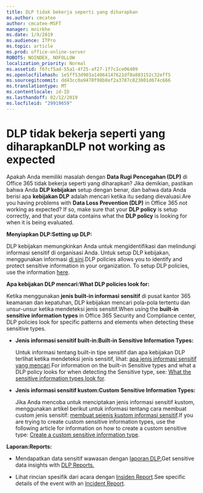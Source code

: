 ```yaml
---
title: DLP tidak bekerja seperti yang diharapkan
ms.author: cmcatee
author: cmcatee-MSFT
manager: mnirkhe
ms.date: 1/9/2019
ms.audience: ITPro
ms.topic: article
ms.prod: office-online-server
ROBOTS: NOINDEX, NOFOLLOW
localization_priority: Normal
ms.assetid: f6fcf5ad-55a1-4f25-af27-1f7c1ce06409
ms.openlocfilehash: 1e5ff53d903a14064147621df0a883152c32eff5
ms.sourcegitcommit: dd43cc0a9470f98b8ef2a3787c823801d674c666
ms.translationtype: MT
ms.contentlocale: id-ID
ms.lasthandoff: 02/12/2019
ms.locfileid: "29919659"
---
```

# <a name="dlp-not-working-as-expected"></a><span data-ttu-id="e9a65-102">DLP tidak bekerja seperti yang diharapkan</span><span class="sxs-lookup"><span data-stu-id="e9a65-102">DLP not working as expected</span></span>


<span data-ttu-id="e9a65-p101">Apakah Anda memiliki masalah dengan **Data Rugi Pencegahan (DLP)** di Office 365 tidak bekerja seperti yang diharapkan? Jika demikian, pastikan bahwa Anda **DLP kebijakan** setup dengan benar, dan bahwa data Anda berisi apa **kebijakan DLP** adalah mencari ketika itu sedang dievaluasi.</span><span class="sxs-lookup"><span data-stu-id="e9a65-p101">Are you having problems with **Data Loss Prevention (DLP)** in Office 365 not working as expected? If so, make sure that your **DLP policy** is setup correctly, and that your data contains what the **DLP policy** is looking for when it is being evaluated.</span></span> 
  
 <span data-ttu-id="e9a65-105">**Menyiapkan DLP:**</span><span class="sxs-lookup"><span data-stu-id="e9a65-105">**Setting up DLP:**</span></span>
  
<span data-ttu-id="e9a65-p102">DLP kebijakan memungkinkan Anda untuk mengidentifikasi dan melindungi informasi sensitif di organisasi Anda. Untuk setup DLP kebijakan, menggunakan informasi [di sini](https://docs.microsoft.com/office365/securitycompliance/prevent-data-loss#set-up-dlp).</span><span class="sxs-lookup"><span data-stu-id="e9a65-p102">DLP policies allows you to identify and protect sensitive information in your organization. To setup DLP policies, use the information [here](https://docs.microsoft.com/office365/securitycompliance/prevent-data-loss#set-up-dlp).</span></span>
  
 <span data-ttu-id="e9a65-108">**Apa kebijakan DLP mencari:**</span><span class="sxs-lookup"><span data-stu-id="e9a65-108">**What DLP policies look for:**</span></span>
  
<span data-ttu-id="e9a65-109">Ketika menggunakan **jenis built-in informasi sensitif** di pusat kantor 365 keamanan dan kepatuhan, DLP kebijakan mencari pola-pola tertentu dan unsur-unsur ketika mendeteksi jenis sensitif.</span><span class="sxs-lookup"><span data-stu-id="e9a65-109">When using the **built-in sensitive information types** in Office 365 Security and Compliance center, DLP policies look for specific patterns and elements when detecting these sensitive types.</span></span> 
  
- <span data-ttu-id="e9a65-110">**Jenis informasi sensitif built-in:**</span><span class="sxs-lookup"><span data-stu-id="e9a65-110">**Built-in Sensitive Information Types:**</span></span>
    
    <span data-ttu-id="e9a65-111">Untuk informasi tentang built-in tipe sensitif dan apa kebijakan DLP terlihat ketika mendeteksi jenis sensitif, lihat: [apa jenis informasi sensitif yang mencari](https://docs.microsoft.com/office365/securitycompliance/what-the-sensitive-information-types-look-for).</span><span class="sxs-lookup"><span data-stu-id="e9a65-111">For information on the built-in Sensitive types and what a DLP policy looks for when detecting the Sensitive type, see: [What the sensitive information types look for](https://docs.microsoft.com/office365/securitycompliance/what-the-sensitive-information-types-look-for).</span></span>
    
- <span data-ttu-id="e9a65-112">**Jenis informasi sensitif kustom:**</span><span class="sxs-lookup"><span data-stu-id="e9a65-112">**Custom Sensitive Information Types:**</span></span>
    
    <span data-ttu-id="e9a65-113">Jika Anda mencoba untuk menciptakan jenis informasi sensitif kustom, menggunakan artikel berikut untuk informasi tentang cara membuat custom jenis sensitif: [membuat sejenis kustom informasi sensitif](https://docs.microsoft.com/office365/securitycompliance/create-a-custom-sensitive-information-type).</span><span class="sxs-lookup"><span data-stu-id="e9a65-113">If you are trying to create custom sensitive information types, use the following article for information on how to create a custom sensitive type: [Create a custom sensitive information type](https://docs.microsoft.com/office365/securitycompliance/create-a-custom-sensitive-information-type).</span></span>
    
 <span data-ttu-id="e9a65-114">**Laporan:**</span><span class="sxs-lookup"><span data-stu-id="e9a65-114">**Reports:**</span></span>
  
- <span data-ttu-id="e9a65-115">Mendapatkan data sensitif wawasan dengan [laporan DLP.](https://docs.microsoft.com/office365/securitycompliance/data-loss-prevention-policies#dlp-reports)</span><span class="sxs-lookup"><span data-stu-id="e9a65-115">Get sensitive data insights with [DLP Reports.](https://docs.microsoft.com/office365/securitycompliance/data-loss-prevention-policies#dlp-reports)</span></span>
    
- <span data-ttu-id="e9a65-116">Lihat rincian spesifik dari acara dengan [Insiden Report](https://docs.microsoft.com/office365/securitycompliance/data-loss-prevention-policies#incident-reports).</span><span class="sxs-lookup"><span data-stu-id="e9a65-116">See specific details of the event with an [Incident Report](https://docs.microsoft.com/office365/securitycompliance/data-loss-prevention-policies#incident-reports).</span></span>
    

